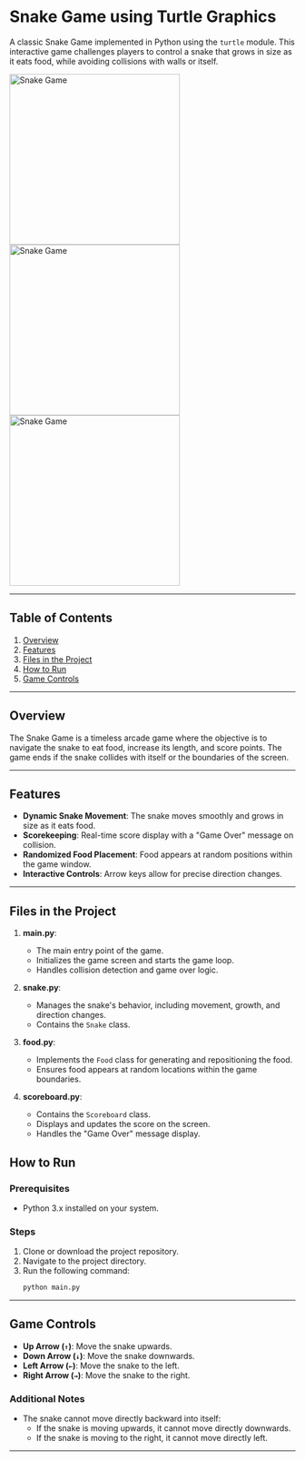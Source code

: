 # Snake Game using Turtle Graphics

A classic Snake Game implemented in Python using the `turtle` module. This interactive game challenges players to control a snake that grows in size as it eats food, while avoiding collisions with walls or itself.

<img src="https://github.com/user-attachments/assets/211ccea3-d8d7-4077-9a76-4a3274b83469" alt="Snake Game" width="300">
<img src="https://github.com/user-attachments/assets/b1935348-1cd7-482d-87ff-ecfdb103ed22" alt="Snake Game" width="300">
<img src="https://github.com/user-attachments/assets/7389f3e1-e6ac-4df6-95f1-0de32c6e6c9d" alt="Snake Game" width="300">

---

## Table of Contents
1. [Overview](#overview)
2. [Features](#features)
3. [Files in the Project](#files-in-the-project)
4. [How to Run](#how-to-run)
5. [Game Controls](#game-controls)

---

## Overview

The Snake Game is a timeless arcade game where the objective is to navigate the snake to eat food, increase its length, and score points. The game ends if the snake collides with itself or the boundaries of the screen.

---

## Features
- **Dynamic Snake Movement**: The snake moves smoothly and grows in size as it eats food.
- **Scorekeeping**: Real-time score display with a "Game Over" message on collision.
- **Randomized Food Placement**: Food appears at random positions within the game window.
- **Interactive Controls**: Arrow keys allow for precise direction changes.

---

## Files in the Project

1. **main.py**:
   - The main entry point of the game.
   - Initializes the game screen and starts the game loop.
   - Handles collision detection and game over logic.

2. **snake.py**:
   - Manages the snake's behavior, including movement, growth, and direction changes.
   - Contains the `Snake` class.

3. **food.py**:
   - Implements the `Food` class for generating and repositioning the food.
   - Ensures food appears at random locations within the game boundaries.

4. **scoreboard.py**:
   - Contains the `Scoreboard` class.
   - Displays and updates the score on the screen.
   - Handles the "Game Over" message display.


## How to Run

### Prerequisites
- Python 3.x installed on your system.

### Steps
1. Clone or download the project repository.
2. Navigate to the project directory.
3. Run the following command:
   ```bash
   python main.py
   
---
## Game Controls

- **Up Arrow (`↑`)**: Move the snake upwards.
- **Down Arrow (`↓`)**: Move the snake downwards.
- **Left Arrow (`←`)**: Move the snake to the left.
- **Right Arrow (`→`)**: Move the snake to the right.

### Additional Notes
- The snake cannot move directly backward into itself:
  - If the snake is moving upwards, it cannot move directly downwards.
  - If the snake is moving to the right, it cannot move directly left.
---





